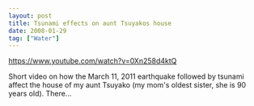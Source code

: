 ```yaml
---
layout: post
title: Tsunami effects on aunt Tsuyakos house
date: 2008-01-29
tag: ["Water"]
---
```


https://www.youtube.com/watch?v=0Xn258d4ktQ  

Short video on how the March 11, 2011 earthquake followed by tsunami affect the house of my aunt Tsuyako (my mom's oldest sister, she is 90 years old). There...